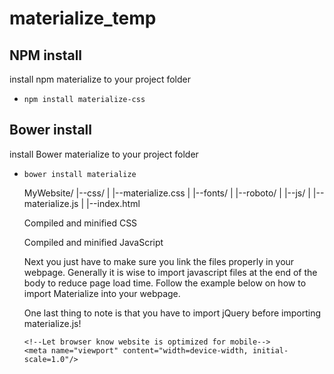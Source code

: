 # materialize_temp

## NPM install

install npm materialize to your project folder
* `npm install materialize-css`

## Bower install

install Bower materialize to your project folder
* `bower install materialize`

  MyWebsite/
  |--css/
  |  |--materialize.css
  |
  |--fonts/
  |  |--roboto/
  |
  |--js/
  |  |--materialize.js
  |
  |--index.html

  Compiled and minified CSS
  <link rel="stylesheet" href="https://cdnjs.cloudflare.com/ajax/libs/materialize/0.100.2/css/materialize.min.css">

  Compiled and minified JavaScript
  <script src="https://cdnjs.cloudflare.com/ajax/libs/materialize/0.100.2/js/materialize.min.js"></script>

  Next you just have to make sure you link the files properly in your webpage. Generally it is wise to import javascript files at the end of the body to reduce page load time. Follow the example below on how to import Materialize into your webpage.

  One last thing to note is that you have to import jQuery before importing materialize.js!

    <!DOCTYPE html>
  <html>
    <head>
      <!--Import Google Icon Font-->
      <link href="https://fonts.googleapis.com/icon?family=Material+Icons" rel="stylesheet">
      <!--Import materialize.css-->
      <link type="text/css" rel="stylesheet" href="css/materialize.min.css"  media="screen,projection"/>

      <!--Let browser know website is optimized for mobile-->
      <meta name="viewport" content="width=device-width, initial-scale=1.0"/>
    </head>

    <body>
      <!--Import jQuery before materialize.js-->
      <script type="text/javascript" src="https://code.jquery.com/jquery-3.2.1.min.js"></script>
      <script type="text/javascript" src="js/materialize.min.js"></script>
    </body>
  </html>